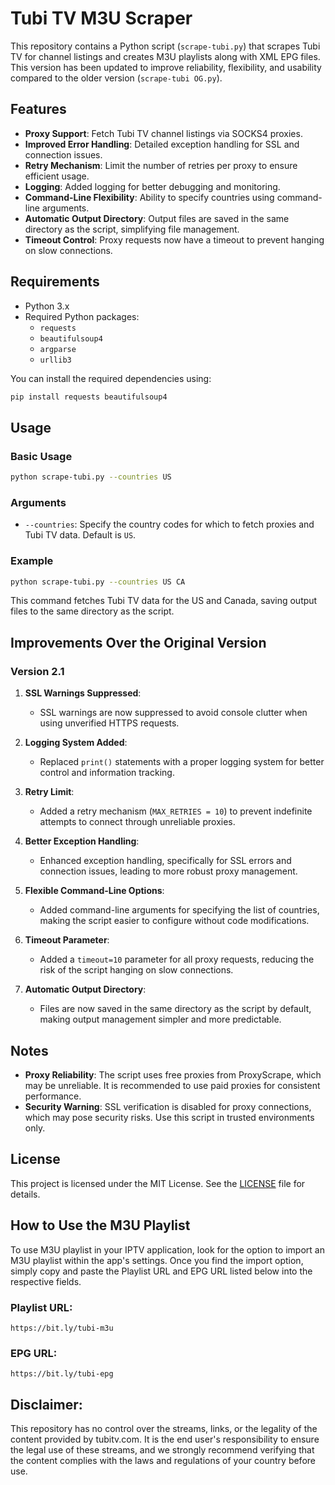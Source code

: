 # Tubi TV M3U Scraper

This repository contains a Python script (`scrape-tubi.py`) that scrapes Tubi TV for channel listings and creates M3U playlists along with XML EPG files. This version has been updated to improve reliability, flexibility, and usability compared to the older version (`scrape-tubi OG.py`).

## Features

- **Proxy Support**: Fetch Tubi TV channel listings via SOCKS4 proxies.
- **Improved Error Handling**: Detailed exception handling for SSL and connection issues.
- **Retry Mechanism**: Limit the number of retries per proxy to ensure efficient usage.
- **Logging**: Added logging for better debugging and monitoring.
- **Command-Line Flexibility**: Ability to specify countries using command-line arguments.
- **Automatic Output Directory**: Output files are saved in the same directory as the script, simplifying file management.
- **Timeout Control**: Proxy requests now have a timeout to prevent hanging on slow connections.

## Requirements

- Python 3.x
- Required Python packages:
  - `requests`
  - `beautifulsoup4`
  - `argparse`
  - `urllib3`

You can install the required dependencies using:
```bash
pip install requests beautifulsoup4
```

## Usage

### Basic Usage
```bash
python scrape-tubi.py --countries US
```

### Arguments

- `--countries`: Specify the country codes for which to fetch proxies and Tubi TV data. Default is `US`.

### Example
```bash
python scrape-tubi.py --countries US CA
```
This command fetches Tubi TV data for the US and Canada, saving output files to the same directory as the script.

## Improvements Over the Original Version

### Version 2.1

1. **SSL Warnings Suppressed**:
   - SSL warnings are now suppressed to avoid console clutter when using unverified HTTPS requests.

2. **Logging System Added**:
   - Replaced `print()` statements with a proper logging system for better control and information tracking.

3. **Retry Limit**:
   - Added a retry mechanism (`MAX_RETRIES = 10`) to prevent indefinite attempts to connect through unreliable proxies.

4. **Better Exception Handling**:
   - Enhanced exception handling, specifically for SSL errors and connection issues, leading to more robust proxy management.

5. **Flexible Command-Line Options**:
   - Added command-line arguments for specifying the list of countries, making the script easier to configure without code modifications.

6. **Timeout Parameter**:
   - Added a `timeout=10` parameter for all proxy requests, reducing the risk of the script hanging on slow connections.

7. **Automatic Output Directory**:
   - Files are now saved in the same directory as the script by default, making output management simpler and more predictable.

## Notes

- **Proxy Reliability**: The script uses free proxies from ProxyScrape, which may be unreliable. It is recommended to use paid proxies for consistent performance.
- **Security Warning**: SSL verification is disabled for proxy connections, which may pose security risks. Use this script in trusted environments only.

## License

This project is licensed under the MIT License. See the [LICENSE](LICENSE) file for details.




## How to Use the M3U Playlist

To use M3U playlist in your IPTV application, look for the option to import an M3U playlist within the app's settings. Once you find the import option, simply copy and paste the Playlist URL and EPG URL listed below into the respective fields.

### Playlist URL:
``https://bit.ly/tubi-m3u``

### EPG URL:
``https://bit.ly/tubi-epg``

## Disclaimer:

This repository has no control over the streams, links, or the legality of the content provided by tubitv.com. It is the end user's responsibility to ensure the legal use of these streams, and we strongly recommend verifying that the content complies with the laws and regulations of your country before use.
